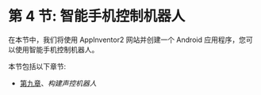 # 第 4 节: 智能手机控制机器人

在本节中，我们将使用 AppInventor2 网站并创建一个 Android 应用程序，您可以使用智能手机控制机器人。

本节包括以下章节:

*   [第九章](09.html)、*构建声控机器人*